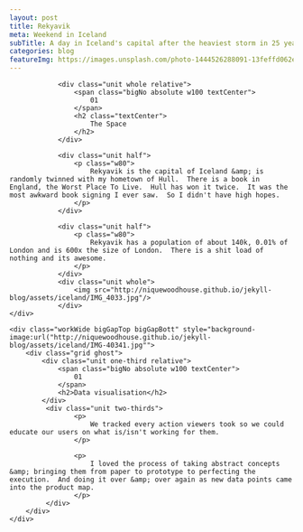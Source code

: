 ```yaml
---
layout: post
title: Rekyavik
meta: Weekend in Iceland
subTitle: A day in Iceland's capital after the heaviest storm in 25 years
categories: blog
featureImg: https://images.unsplash.com/photo-1444526288091-13feffd062e3?crop=entropy&fit=crop&fm=jpg&h=1200&ixjsv=2.1.0&ixlib=rb-0.3.5&q=80&w=2300
---
```



<div class="wider">
	<div class="grid">

			 	<div class="unit whole relative">
			 		<span class="bigNo absolute w100 textCenter">
			 			01
			 		</span>		 		
			 		<h2 class="textCenter">
			 			The Space
			 		</h2>
			 	</div>

				<div class="unit half">		
			 		<p class="w80">
			 			Rekyavik is the capital of Iceland &amp; is randomly twinned with my hometown of Hull.  There is a book in England, the Worst Place To Live.  Hull has won it twice.  It was the most awkward book signing I ever saw.  So I didn't have high hopes.
			 		</p> 			 	
				</div>	

				<div class="unit half">		
			 		<p class="w80">
			 			Rekyavik has a population of about 140k, 0.01% of London and is 600x the size of London.  There is a shit load of nothing and its awesome.
			 		</p> 			 	
				</div>	
				<div class="unit whole">
					<img src="http://niquewoodhouse.github.io/jekyll-blog/assets/iceland/IMG_4033.jpg"/>
				</div>	
	</div>

	<div class="workWide bigGapTop bigGapBott" style="background-image:url("http://niquewoodhouse.github.io/jekyll-blog/assets/iceland/IMG-40341.jpg""> 
		<div class="grid ghost">
			<div class="unit one-third relative">
		 		<span class="bigNo absolute w100 textCenter">
		 			01
		 		</span>								
				<h2>Data visualisation</h2>
			</div>
			 <div class="unit two-thirds">
					<p>
						We tracked every action viewers took so we could educate our users on what is/isn't working for them.
					</p>
			
					<p>
						I loved the process of taking abstract concepts &amp; bringing them from paper to prototype to perfecting the execution.  And doing it over &amp; over again as new data points came into the product map.
					</p>
			 </div>							 	
		</div>
	</div>

</div>